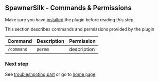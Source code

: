 ## SpawnerSilk - Commands & Permissions
Make sure you have [installed](https://apavarino.github.io/Deadchest/installation) the plugin before reading this step.

This section describes commands and permissions provided by the plugin

Command | Description | Permission
--- | --- | --- |
`/command` | `perms` | description



### Next step
See [troubleshooting part](https://apavarino.github.io/SpawnerSilk/customization) or go to [home page](https://apavarino.github.io/SpawnerSilk)


